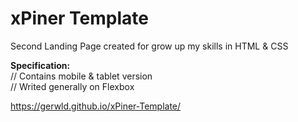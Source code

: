 # xPiner Template
Second Landing Page created for grow up my skills in HTML &amp; CSS

<b>Specification:</b><br>
// Contains mobile & tablet version<br>
// Writed generally on Flexbox<br>

https://gerwld.github.io/xPiner-Template/
